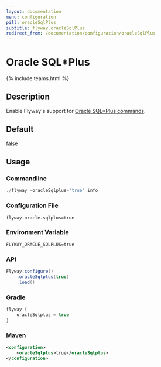 ```yaml
---
layout: documentation
menu: configuration
pill: oracleSqlPlus
subtitle: flyway.oracleSqlPlus
redirect_from: /documentation/configuration/oracleSqlPlus
---
```


# Oracle SQL*Plus
{% include teams.html %}

## Description
Enable Flyway's support for [Oracle SQL*Plus commands](/documentation/database/oracle#sqlplus-commands).

## Default
false

## Usage

### Commandline
```powershell
./flyway -oracleSqlplus="true" info
```

### Configuration File
```properties
flyway.oracle.sqlplus=true
```

### Environment Variable
```properties
FLYWAY_ORACLE_SQLPLUS=true
```

### API
```java
Flyway.configure()
    .oracleSqlplus(true)
    .load()
```

### Gradle
```groovy
flyway {
    oracleSqlplus = true
}
```

### Maven
```xml
<configuration>
    <oracleSqlplus>true</oracleSqlplus>
</configuration>
```